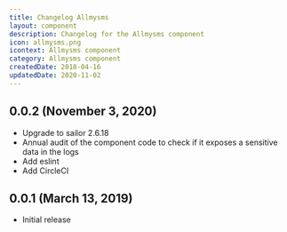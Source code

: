 ```yaml
---
title: Changelog Allmysms
layout: component
description: Changelog for the Allmysms component
icon: allmysms.png
icontext: Allmysms component
category: Allmysms component
createdDate: 2018-04-16
updatedDate: 2020-11-02
---
```


## 0.0.2 (November 3, 2020)

* Upgrade to sailor 2.6.18
* Annual audit of the component code to check if it exposes a sensitive data in the logs
* Add eslint
* Add CircleCI

## 0.0.1 (March 13, 2019)

* Initial release
